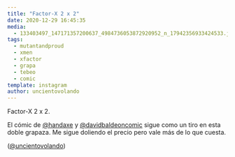 ```yaml
---
title: "Factor-X 2 x 2"
date: 2020-12-29 16:45:35
media: 
  - 133403497_147171357200637_4984736053872920952_n_17942356933424533.jpg
tags: 
  - mutantandproud
  - xmen
  - xfactor
  - grapa
  - tebeo
  - comic
template: instagram
author: uncientovolando
---
```


Factor-X 2 x 2.

El cómic de [@handaxe](https://instagram.com/handaxe) y [@davidbaldeoncomic](https://instagram.com/davidbaldeoncomic) sigue como un tiro en esta doble grapaza. Me sigue doliendo el precio pero vale más de lo que cuesta.

([@uncientovolando](https://instagram.com/uncientovolando))

